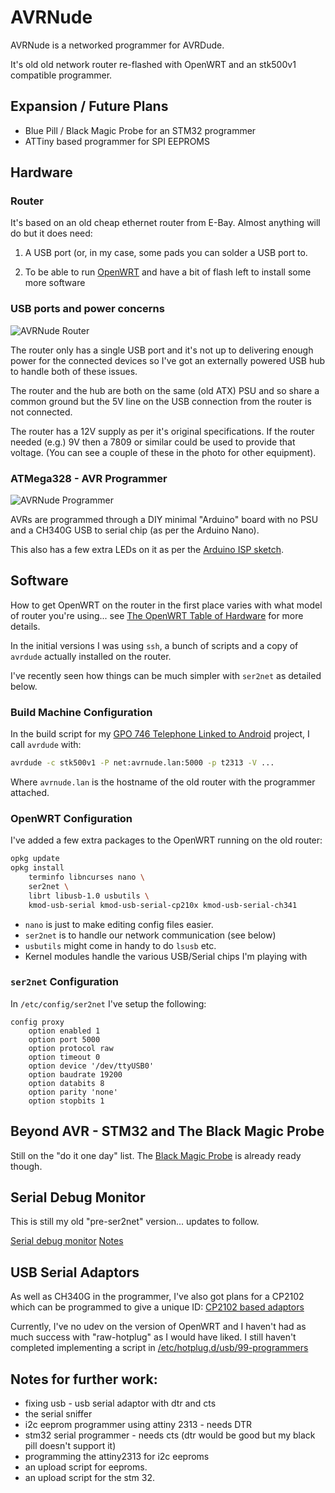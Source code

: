 # AVRNude

AVRNude is a networked programmer for AVRDude.

It's old old network router re-flashed with OpenWRT and an stk500v1 compatible
programmer.

## Expansion / Future Plans

* Blue Pill / Black Magic Probe for an STM32 programmer
* ATTiny based programmer for SPI EEPROMS

## Hardware

### Router

It's based on an old cheap ethernet router from E-Bay. Almost anything will
do but it does need:

1. A USB port (or, in my case, some pads you can solder a USB port to.

2. To be able to run [OpenWRT](https://openwrt.org/toh/start) and have a
bit of flash left to install some more software

### USB ports and power concerns

![AVRNude Router](https://i.imgur.com/yTkyo8Z.jpg)

The router only has a single USB port and it's not up to delivering enough
power for the connected devices so I've got an externally powered USB hub to
handle both of these issues.

The router and the hub are both on the same (old ATX) PSU and so share a common
ground but the 5V line on the USB connection from the router is not connected.

The router has a 12V supply as per it's original specifications. If the router
needed (e.g.) 9V then a 7809 or similar could be used to provide that voltage.
(You can see a couple of these in the photo for other equipment).

### ATMega328 - AVR Programmer

![AVRNude Programmer](https://i.imgur.com/vZm1doT.jpg)

AVRs are programmed through a DIY minimal "Arduino" board with no PSU and a
CH340G USB to serial chip (as per the Arduino Nano).

This also has a few extra LEDs on it as per the
[Arduino ISP sketch](https://github.com/arduino/arduino-examples/blob/main/examples/11.ArduinoISP/ArduinoISP/ArduinoISP.ino).

## Software

How to get OpenWRT on the router in the first place varies with what model of
router you're using... see
[The OpenWRT Table of Hardware](https://openwrt.org/toh/start) for more
details.

In the initial versions I was using `ssh`, a bunch of scripts and a copy of
`avrdude` actually installed on the router.

I've recently seen how things can be much simpler with `ser2net` as detailed
below.

### Build Machine Configuration

In the build script for my
[GPO 746 Telephone Linked to Android](https://github.com/andy-preston/gpo-746-android)
project, I call `avrdude` with:

```sh
avrdude -c stk500v1 -P net:avrnude.lan:5000 -p t2313 -V ...
```

Where `avrnude.lan` is the hostname of the old router
with the programmer attached.

### OpenWRT Configuration

I've added a few extra packages to the OpenWRT running on the old router:

```sh
opkg update
opkg install
    terminfo libncurses nano \
    ser2net \
    librt libusb-1.0 usbutils \
    kmod-usb-serial kmod-usb-serial-cp210x kmod-usb-serial-ch341
```

* `nano` is just to make editing config files easier.
* `ser2net` is to handle our network communication (see below)
* `usbutils` might come in handy to do `lsusb` etc.
* Kernel modules handle the various USB/Serial chips I'm playing with

### `ser2net` Configuration

In `/etc/config/ser2net` I've setup the following:

```text
config proxy
    option enabled 1
    option port 5000
    option protocol raw
    option timeout 0
    option device '/dev/ttyUSB0'
    option baudrate 19200
    option databits 8
    option parity 'none'
    option stopbits 1
```

## Beyond AVR - STM32 and The Black Magic Probe

Still on the "do it one day" list. The
[Black Magic Probe](blue-pill-black-magic-probe.md)
is already ready though.

## Serial Debug Monitor

This is still my old "pre-ser2net" version... updates to follow.

[Serial debug monitor](scripts/serdebug.sh)
[Notes](serdebug.md)

## USB Serial Adaptors

As well as CH340G in the programmer, I've  also got plans for a
CP2102 which can be programmed to give a unique ID:
[CP2102 based adaptors](cp2102.md)

Currently, I've no udev on the version of OpenWRT and I haven't had as
much success with "raw-hotplug" as I would have liked. I still haven't
completed implementing a script in
[/etc/hotplug.d/usb/99-programmers](99-programmers)

## Notes for further work:

* fixing usb - usb serial adaptor with dtr and cts
* the serial sniffer
* i2c eeprom programmer using attiny 2313 - needs DTR
* stm32 serial programmer - needs cts (dtr would be good but my black pill doesn't support it)
* programming the attiny2313 for i2c eeproms
* an upload script for eeproms.
* an upload script for the stm 32.
